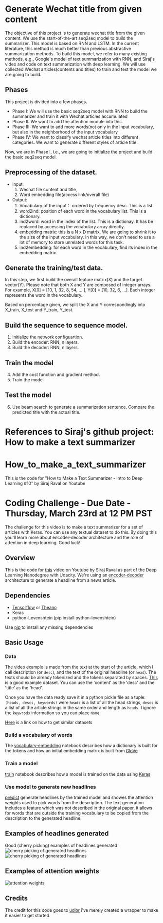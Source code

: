 # Generate Wechat title from given content

The objective of this project is to generate wechat title from the given content.  We use the start-of-the-art seq2seq model to build the summarizer.  This model is based on RNN and LSTM.  In the current literature, this method is much better than previous abstractive summarization methods.  To build this model, we refer to many existing methods, e.g., Google's model of text summarization with RNN, and Siraj's video and code on text summarization with deep learning. We will use collected Wechat articles(contents and titles) to train and test the model we are going to build. 

## Phases  
This project is divided into a few phases.  

* Phase I:  We will use the basic seq2seq model with RNN to build the summarizer and train it with Wechat articles accumulated
* Phase II:  We want to add the attention module into this. 
* Phase III: We want to add more words(not only in the input vocabulary, but also in the neighborhood of the input vocabulary
* Phase IV:  We want to classify wechat article titles into different categories.  We want to generate different styles of article title.  

Now, we are in Phase I, i.e., we are going to initialize the project and build the basic seq2seq model.  

## Preprocessing of the dataset. 
* Input:  
    1. Wechat file content and title, 
    2. Word embedding file(access link/overall file) 
* Output:   
    1. Vocabulary of the input： ordered by frequency desc. This is a list
    2. word2ind: position of each word in the vocabulary list.  This is a dictionary. 
    3. ind2word: word in the index of the list.  This is a dictionay.  It has be replaced by accessing the vocabulary array directly.  
    4. embedding matrix: this is a N x D matrix.  We are going to shrink it to the size of the input vocabulary.  In this way, we don't need to use a lot of memory to store unrelated words for this task.  
    5. ind2embedding: for each word in the vocabulary, find its index in the embedding matrix.  
    
## Generate the training/test data.  
In this step, we first build the overall feature matrix(X) and the target vector(Y).  Please note that both X and Y are composed of integer arrays.  For example, X[0] = [10, 1, 32, 8, 54, ... ], Y[0] = [10, 32, 6, ...].  Each integer represents the word in the vocabulary. 

Based on percentage given, we split the X and Y correspondingly into X_train, X_test and Y_train, Y_test.  

## Build the sequence to sequence model. 

1. Initialize the network configuartion. 
2. Build the encoder: RNN, n layers. 
3. Build the decoder: RNN, n layers. 

## Train the model 
4. Add the cost function and gradient method. 
5. Train the model 

## Test the model 
6. Use beam search to generate a summarization sentence.  Compare the predicted title with the actual title. 


# References to Siraj's github project: How to make a text summarizer 

# How_to_make_a_text_summarizer
This is the code for "How to Make a Text Summarizer - Intro to Deep Learning #10" by Siraj Raval on Youtube

# Coding Challenge - Due Date - Thursday, March 23rd at 12 PM PST

The challenge for this video is to make a text summarizer for a set of articles with Keras. You can use any textual dataset to do this. By doing this you'll learn more about encoder-decoder architecture and the role of attention in deep learning. Good luck!

## Overview

This is the code for [this](https://youtu.be/ogrJaOIuBx4) video on Youtube by Siraj Raval as part of the Deep Learning Nanodegree with Udacity. We're using an [encoder-decoder](https://www.tensorflow.org/tutorials/seq2seq) architecture to generate a headline from a news article.

## Dependencies

* [Tensorflow](https://www.tensorflow.org/versions/r0.10/get_started/os_setup.html) or [Theano](http://deeplearning.net/software/theano/install.html)
* Keras 
* python-Levenshtein (pip install python-levenshtein)

Use [pip](https://pypi.python.org/pypi/pip) to install any missing dependencies 

## Basic Usage

### Data
The video example is made from the text at the start of the article, which I call description (or `desc`),
and the text of the original headline (or `head`). The texts should be already tokenized and the tokens separated by spaces.
[This](http://research.signalmedia.co/newsir16/signal-dataset.html) is a good example dataset. You can use the 'content' as the 'desc' and the 'title' as the 'head'. 

Once you have the data ready save it in a python pickle file as a tuple:
`(heads, descs, keywords)` were `heads` is a list of all the head strings,
`descs` is a list of all the article strings in the same order and length as `heads`.
I ignore the `keywrods` information so you can place `None`.

[Here](http://opendata.stackexchange.com/questions/4981/dataset-of-major-newspapers-content) is a link on how to get similar datasets

### Build a vocabulary of words
The [vocabulary-embedding](./vocabulary-embedding.ipynb)
notebook describes how a dictionary is built for the tokens and how
an initial embedding matrix is built from [GloVe](http://nlp.stanford.edu/projects/glove/)

### Train a model
[train](./train.ipynb) notebook describes how a model is trained on the data using [Keras](http://keras.io/)

### Use model to generate new headlines
[predict](./predict.ipynb) generate headlines by the trained model and
showes the attention weights used to pick words from the description.
The text generation includes a feature which was
not described in the original paper, it allows for words that are outside
the training vocabulary to be copied from the description to the generated headline.

## Examples of headlines generated
Good (cherry picking) examples of headlines generated
![cherry picking of generated headlines](./cherry_picking.png)
![cherry picking of generated headlines](./cherry_picking1.png)

## Examples of attention weights
![attention weights](./attention_weights.png)

## Credits
The credit for this code goes to [udibr](https://github.com/udibr) i've merely created a wrapper to make it easier to get started. 
